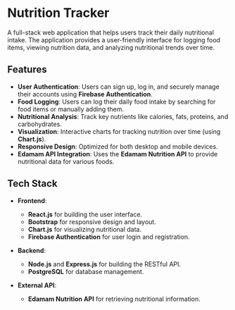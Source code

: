 # Nutrition Tracker

A full-stack web application that helps users track their daily nutritional intake. The application provides a user-friendly interface for logging food items, viewing nutrition data, and analyzing nutritional trends over time.

## Features

- **User Authentication**: Users can sign up, log in, and securely manage their accounts using **Firebase Authentication**.
- **Food Logging**: Users can log their daily food intake by searching for food items or manually adding them.
- **Nutritional Analysis**: Track key nutrients like calories, fats, proteins, and carbohydrates.
- **Visualization**: Interactive charts for tracking nutrition over time (using **Chart.js**).
- **Responsive Design**: Optimized for both desktop and mobile devices.
- **Edamam API Integration**: Uses the **Edamam Nutrition API** to provide nutritional data for various foods.

## Tech Stack

- **Frontend**: 
  - **React.js** for building the user interface.
  - **Bootstrap** for responsive design and layout.
  - **Chart.js** for visualizing nutritional data.
  - **Firebase Authentication** for user login and registration.

- **Backend**:
  - **Node.js** and **Express.js** for building the RESTful API.
  - **PostgreSQL** for database management.

- **External API**:
  - **Edamam Nutrition API** for retrieving nutritional information.

